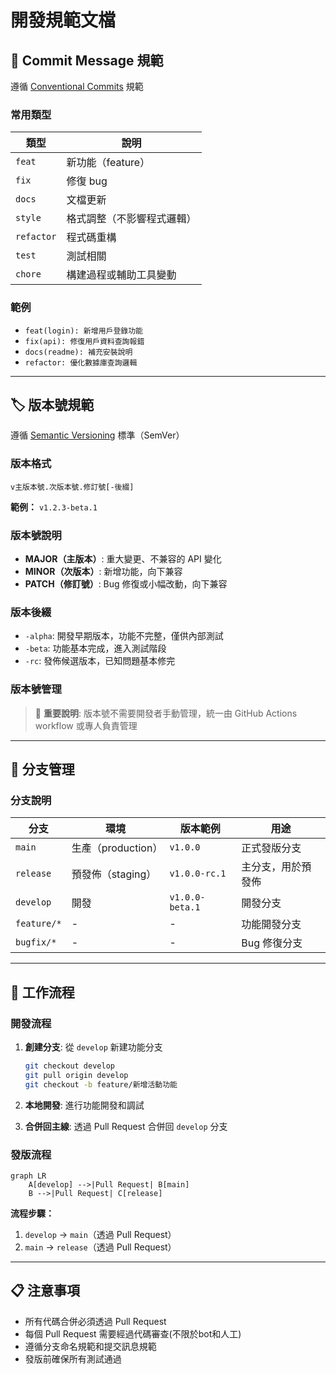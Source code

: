 # 開發規範文檔

## 📝 Commit Message 規範

遵循 [Conventional Commits](https://www.conventionalcommits.org/) 規範

### 常用類型

| 類型 | 說明 |
|------|------|
| `feat` | 新功能（feature） |
| `fix` | 修復 bug |
| `docs` | 文檔更新 |
| `style` | 格式調整（不影響程式邏輯） |
| `refactor` | 程式碼重構 |
| `test` | 測試相關 |
| `chore` | 構建過程或輔助工具變動 |

### 範例

- `feat(login): 新增用戶登錄功能`
- `fix(api): 修復用戶資料查詢報錯`
- `docs(readme): 補充安裝說明`
- `refactor: 優化數據庫查詢邏輯`

---

## 🏷️ 版本號規範

遵循 [Semantic Versioning](https://semver.org) 標準（SemVer）

### 版本格式

```
v主版本號.次版本號.修訂號[-後綴]
```

**範例：** `v1.2.3-beta.1`

### 版本號說明

- **MAJOR（主版本）**: 重大變更、不兼容的 API 變化
- **MINOR（次版本）**: 新增功能，向下兼容
- **PATCH（修訂號）**: Bug 修復或小幅改動，向下兼容

### 版本後綴

- `-alpha`: 開發早期版本，功能不完整，僅供內部測試
- `-beta`: 功能基本完成，進入測試階段
- `-rc`: 發佈候選版本，已知問題基本修完

### 版本號管理

> 📌 **重要說明**: 版本號不需要開發者手動管理，統一由 GitHub Actions workflow 或專人負責管理

---

## 🌲 分支管理

### 分支說明

| 分支 | 環境 | 版本範例 | 用途 |
|------|------|----------|------|
| `main` | 生產（production） | `v1.0.0` | 正式發版分支 |
| `release` | 預發佈（staging） | `v1.0.0-rc.1` | 主分支，用於預發佈 |
| `develop` | 開發 | `v1.0.0-beta.1` | 開發分支 |
| `feature/*` | - | - | 功能開發分支 |
| `bugfix/*` | - | - | Bug 修復分支 |

---

## 🔄 工作流程

### 開發流程

1. **創建分支**: 從 `develop` 新建功能分支
   ```bash
   git checkout develop
   git pull origin develop
   git checkout -b feature/新增活動功能
   ```

2. **本地開發**: 進行功能開發和調試

3. **合併回主線**: 透過 Pull Request 合併回 `develop` 分支

### 發版流程

```mermaid
graph LR
    A[develop] -->|Pull Request| B[main]
    B -->|Pull Request| C[release]
```

**流程步驟：**
1. `develop` → `main`（透過 Pull Request）
2. `main` → `release`（透過 Pull Request）

---

## 📋 注意事項

- 所有代碼合併必須透過 Pull Request
- 每個 Pull Request 需要經過代碼審查(不限於bot和人工)
- 遵循分支命名規範和提交訊息規範
- 發版前確保所有測試通過
